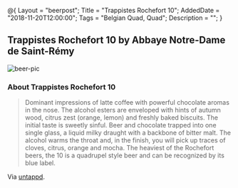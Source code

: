@{ 
 Layout = "beerpost"; 
 Title = "Trappistes Rochefort 10"; 
 AddedDate = "2018-11-20T12:00:00"; 
 Tags = "Belgian Quad, Quad"; 
 Description = ""; 
 } 
 

## Trappistes Rochefort 10 by Abbaye Notre-Dame de Saint-Rémy

![beer-pic]

### About Trappistes Rochefort 10

> Dominant impressions of latte coffee with powerful chocolate aromas in the nose. The alcohol esters are enveloped with hints of autumn wood, citrus zest (orange, lemon) and freshly baked biscuits. The initial taste is sweetly sinful. Beer and chocolate trapped into one single glass, a liquid milky draught with a backbone of bitter malt. The alcohol warms the throat and, in the finish, you will pick up traces of cloves, citrus, orange and mocha.
The heaviest of the Rochefort beers, the 10 is a quadrupel style beer and can be recognized by its blue label.

Via [untappd][untappd-url].

[untappd-url]: <https://untappd.com/b/abbaye-notre-dame-de-saint-remy-trappistes-rochefort-10/6766>
[beer-pic]: https://jasonpowley.com/assets/img/2018-11-20-trappistes-rochefort-10.jpeg "Trappistes Rochefort 10 by Abbaye Notre-Dame de Saint-Rémy"

